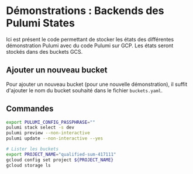 # Démonstrations : Backends des Pulumi States

Ici est présent le code permettant de stocker les états des différentes démonstration Pulumi avec du code Pulumi sur GCP.
Les états seront stockés dans des buckets GCS.

## Ajouter un nouveau bucket

Pour ajouter un nouveau bucket (pour une nouvelle démonstration), il suffit d'ajouter le nom du bucket souhaité dans le fichier `buckets.yaml`.

## Commandes

```bash
export PULUMI_CONFIG_PASSPHRASE=""
pulumi stack select -s dev
pulumi preview --non-interactive
pulumi update --non-interactive --yes

# Lister les buckets
export PROJECT_NAME="qualified-sum-417111"
gcloud config set project ${PROJECT_NAME}
gcloud storage ls
```

